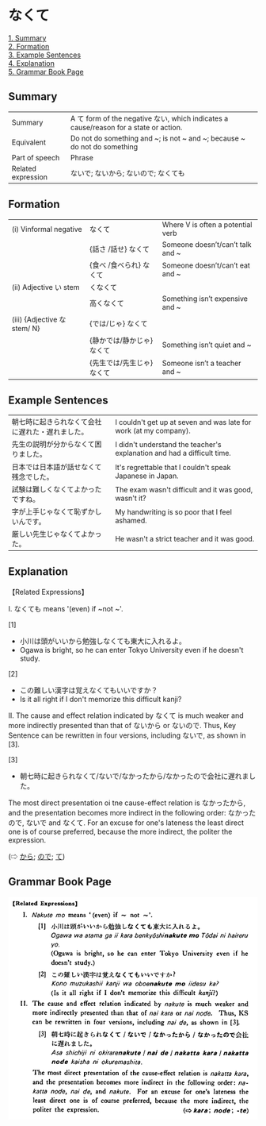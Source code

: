 # なくて

[1. Summary](#summary)<br>
[2. Formation](#formation)<br>
[3. Example Sentences](#example-sentences)<br>
[4. Explanation](#explanation)<br>
[5. Grammar Book Page](#grammar-book-page)<br>


## Summary

<table><tr>   <td>Summary</td>   <td>A て form of the negative ない, which indicates a cause/reason for a state or action.</td></tr><tr>   <td>Equivalent</td>   <td>Do not do something and ~; is not ~ and ~; because ~ do not do something</td></tr><tr>   <td>Part of speech</td>   <td>Phrase</td></tr><tr>   <td>Related expression</td>   <td>ないで; ないから; ないので; なくても</td></tr></table>

## Formation

<table class="table"> <tbody><tr class="tr head"> <td class="td"><span class="numbers">(i)</span> <span> <span class="bold">Vinformal negative</span></span></td> <td class="td"><span class="concept">なくて</span> </td> <td class="td"><span>Where    V is often a potential verb</span></td> </tr> <tr class="tr"> <td class="td"><span>&nbsp;</span></td> <td class="td"><span>{話さ /話せ} <span class="concept">なくて</span></span></td> <td class="td"><span>Someone    doesn’t/can’t talk and ~</span></td> </tr> <tr class="tr"> <td class="td"><span>&nbsp;</span></td> <td class="td"><span>{食べ /食べられ} <span class="concept">なくて</span></span></td> <td class="td"><span>Someone    doesn’t/can’t eat and ~</span></td> </tr> <tr class="tr head"> <td class="td"><span class="numbers">(ii)</span> <span> <span class="bold">Adjective い stem</span></span></td> <td class="td"><span class="concept">くなくて</span> </td> <td class="td"><span>&nbsp;</span></td> </tr> <tr class="tr"> <td class="td"><span>&nbsp;</span></td> <td class="td"><span>高<span class="concept">くなくて</span></span> </td> <td class="td"><span>Something    isn’t expensive and ~</span></td> </tr> <tr class="tr head"> <td class="td"><span class="numbers">(iii)</span> <span> <span class="bold">{Adjective な stem/   N}</span></span></td> <td class="td"><span>{<span class="concept">では</span>/<span class="concept">じゃ</span>} <span class="concept">なくて</span></span></td> <td class="td"><span>&nbsp;</span></td> </tr> <tr class="tr"> <td class="td"><span>&nbsp;</span></td> <td class="td"><span>{静か<span class="concept">では</span>/静か<span class="concept">じゃ</span>} <span class="concept">なくて</span></span></td> <td class="td"><span>Something    isn’t quiet and ~</span></td> </tr> <tr class="tr"> <td class="td"><span>&nbsp;</span></td> <td class="td"><span>{先生<span class="concept">では</span>/先生<span class="concept">じゃ</span>} <span class="concept">なくて</span></span></td> <td class="td"><span>Someone    isn’t a teacher and ~</span></td> </tr></tbody></table>

## Example Sentences

<table><tr>   <td>朝七時に起きられなくて会社に遅れた・遅れました。</td>   <td>I couldn't get up at seven and was late for work (at my company).</td></tr><tr>   <td>先生の説明が分からなくて困りました。</td>   <td>I didn't understand the teacher's explanation and had a difficult time.</td></tr><tr>   <td>日本では日本語が話せなくて残念でした。</td>   <td>It's regrettable that I couldn't speak Japanese in Japan.</td></tr><tr>   <td>試験は難しくなくてよかったですね。</td>   <td>The exam wasn't difficult and it was good, wasn't it?</td></tr><tr>   <td>字が上手じゃなくて恥ずかしいんです。</td>   <td>My handwriting is so poor that I feel ashamed.</td></tr><tr>   <td>厳しい先生じゃなくてよかった。</td>   <td>He wasn't a strict teacher and it was good.</td></tr></table>

## Explanation

<p>【Related Expressions】</p>  <p>I. なくても means '(even) if ~not ~'.</p>  <p>[1]</p>  <ul> <li>小川は頭がいいから勉強しなくても東大に入れるよ。</li> <li>Ogawa is bright, so he can enter Tokyo University even if he doesn't study.</li> </ul>  <p>[2]</p>  <ul> <li>この難しい漢字は覚えなくてもいいですか？</li> <li>Is it all right if I don't memorize this difficult kanji?</li> </ul>  <p>II. The cause and effect relation indicated by <span class="cloze">なくて</span> is much weaker and more indirectly presented than that of ないから or ないので. Thus, Key Sentence can be rewritten in four versions, including ないで, as shown in [3].</p>  <p>[3]</p>  <ul> <li>朝七時に起きられ<span class="cloze">なくて</span>/ないで/なかったから/なかったので会社に遅れました。</li> </ul>  <p>The most direct presentation oi tne cause-effect relation is なかったから, and the presentation becomes more indirect in the following order: なかったので, ないで and <span class="cloze">なくて</span>. For an excuse for one's lateness the least direct one is of course preferred, because the more indirect, the politer the expression.</p>   <p>(⇨ <a href="#㊦ から (1)">から</a>; <a href="#㊦ ので">ので</a>; <a href="#㊦ て">て</a>)</p>

## Grammar Book Page

![](../img/Basicなくて.png)

